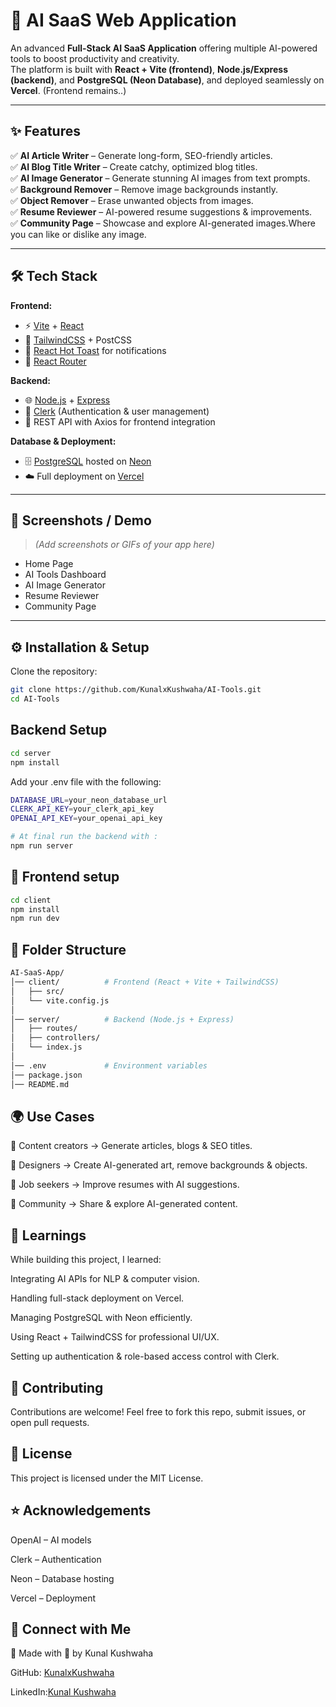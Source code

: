 # 🚀 AI SaaS Web Application  

An advanced **Full-Stack AI SaaS Application** offering multiple AI-powered tools to boost productivity and creativity.  
The platform is built with **React + Vite (frontend)**, **Node.js/Express (backend)**, and **PostgreSQL (Neon Database)**, and deployed seamlessly on **Vercel**.  (Frontend remains..)

---

## ✨ Features  

✅ **AI Article Writer** – Generate long-form, SEO-friendly articles.  
✅ **AI Blog Title Writer** – Create catchy, optimized blog titles.  
✅ **AI Image Generator** – Generate stunning AI images from text prompts.  
✅ **Background Remover** – Remove image backgrounds instantly.  
✅ **Object Remover** – Erase unwanted objects from images.  
✅ **Resume Reviewer** – AI-powered resume suggestions & improvements.  
✅ **Community Page** – Showcase and explore AI-generated images.Where you can like or dislike any image.

---

## 🛠️ Tech Stack  

**Frontend:**  
- ⚡ [Vite](https://vitejs.dev/) + [React](https://react.dev/)  
- 🎨 [TailwindCSS](https://tailwindcss.com/) + PostCSS  
- 🔔 [React Hot Toast](https://react-hot-toast.com/) for notifications  
- 🔗 [React Router](https://reactrouter.com/)  

**Backend:**  
- 🌐 [Node.js](https://nodejs.org/) + [Express](https://expressjs.com/)  
- 🔑 [Clerk](https://clerk.dev/) (Authentication & user management)  
- 📡 REST API with Axios for frontend integration  

**Database & Deployment:**  
- 🗄️ [PostgreSQL](https://www.postgresql.org/) hosted on [Neon](https://neon.tech/)  
- ☁️ Full deployment on [Vercel](https://vercel.com/)  

---

## 📸 Screenshots / Demo  

> _(Add screenshots or GIFs of your app here)_  

- Home Page  
- AI Tools Dashboard  
- AI Image Generator  
- Resume Reviewer  
- Community Page  

---

## ⚙️ Installation & Setup  

Clone the repository:  
```bash
git clone https://github.com/KunalxKushwaha/AI-Tools.git
cd AI-Tools
```
## Backend Setup
```bash
cd server
npm install
```
Add your .env file with the following:
```bash
DATABASE_URL=your_neon_database_url
CLERK_API_KEY=your_clerk_api_key
OPENAI_API_KEY=your_openai_api_key

# At final run the backend with :
npm run server
```
## 🔹 Frontend setup
```bash
cd client
npm install
npm run dev
```
## 📂 Folder Structure
```bash
AI-SaaS-App/
│── client/          # Frontend (React + Vite + TailwindCSS)
│   ├── src/
│   └── vite.config.js
│
│── server/          # Backend (Node.js + Express)
│   ├── routes/
│   ├── controllers/
│   └── index.js
│
│── .env             # Environment variables
│── package.json
│── README.md
```

## 🌍 Use Cases

📰 Content creators → Generate articles, blogs & SEO titles.

🎨 Designers → Create AI-generated art, remove backgrounds & objects.

💼 Job seekers → Improve resumes with AI suggestions.

👥 Community → Share & explore AI-generated content.

## 🧠 Learnings

While building this project, I learned:

Integrating AI APIs for NLP & computer vision.

Handling full-stack deployment on Vercel.

Managing PostgreSQL with Neon efficiently.

Using React + TailwindCSS for professional UI/UX.

Setting up authentication & role-based access control with Clerk.

## 🤝 Contributing

Contributions are welcome! Feel free to fork this repo, submit issues, or open pull requests.

## 📜 License

This project is licensed under the MIT License.

## ⭐ Acknowledgements

OpenAI
 – AI models

Clerk
 – Authentication

Neon
 – Database hosting

Vercel
 – Deployment

## 🔗 Connect with Me

👤 Made with 💖 by Kunal Kushwaha

GitHub: [KunalxKushwaha](https://github.com/KunalxKushwaha)

LinkedIn:[Kunal Kushwaha](www.linkedin.com/in/kunal-kushwaha-a25810294)

